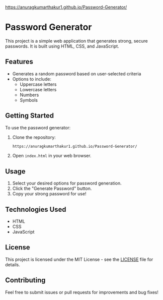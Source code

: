 https://anuragkumarthakur1.github.io/Password-Generator/

# Password Generator

This project is a simple web application that generates strong, secure passwords. It is built using HTML, CSS, and JavaScript.

## Features

- Generates a random password based on user-selected criteria
- Options to include:
  - Uppercase letters
  - Lowercase letters
  - Numbers
  - Symbols

## Getting Started

To use the password generator:

1. Clone the repository:
   ```bash
   https://anuragkumarthakur1.github.io/Password-Generator/
   ```
   
2. Open `index.html` in your web browser.

## Usage

1. Select your desired options for password generation.
2. Click the "Generate Password" button.
3. Copy your strong password for use!

## Technologies Used

- HTML
- CSS
- JavaScript

## License

This project is licensed under the MIT License - see the [LICENSE](LICENSE) file for details.

## Contributing

Feel free to submit issues or pull requests for improvements and bug fixes!
